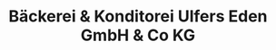 ---
title: "Bäckerei & Konditorei Ulfers Eden GmbH & Co KG"
url: /wangerland-horumersiel/baeckerei-und-konditorei-ulfers-eden-gmbh-und-co-kg/
shop: Bäckerei
---